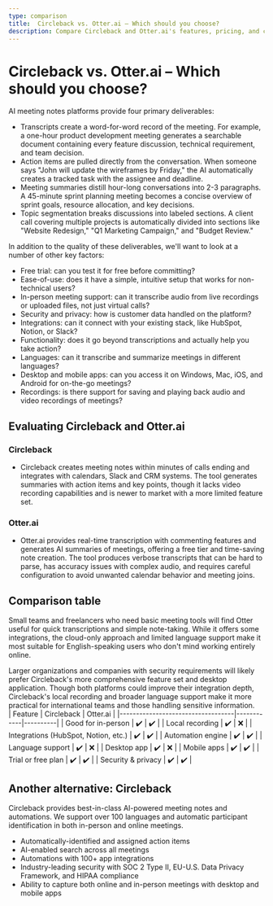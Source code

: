 ```yaml
---
type: comparison
title:  Circleback vs. Otter.ai – Which should you choose?
description: Compare Circleback and Otter.ai's features, pricing, and capabilities to find the best transcription and note-taking solution for your needs. Plus, discover alternatives.
---
```


# Circleback vs. Otter.ai – Which should you choose?  
AI meeting notes platforms provide four primary deliverables:  
  
* Transcripts create a word-for-word record of the meeting. For example, a one-hour product development meeting generates a searchable document containing every feature discussion, technical requirement, and team decision.  
* Action items are pulled directly from the conversation. When someone says "John will update the wireframes by Friday," the AI automatically creates a tracked task with the assignee and deadline.  
* Meeting summaries distill hour-long conversations into 2-3 paragraphs. A 45-minute sprint planning meeting becomes a concise overview of sprint goals, resource allocation, and key decisions.  
* Topic segmentation breaks discussions into labeled sections. A client call covering multiple projects is automatically divided into sections like "Website Redesign," "Q1 Marketing Campaign," and "Budget Review."  
  
In addition to the quality of these deliverables, we'll want to look at a number of other key factors:  
  
* Free trial: can you test it for free before committing?  
* Ease-of-use: does it have a simple, intuitive setup that works for non-technical users?  
* In-person meeting support: can it transcribe audio from live recordings or uploaded files, not just virtual calls?  
* Security and privacy: how is customer data handled on the platform?  
* Integrations: can it connect with your existing stack, like HubSpot, Notion, or Slack?  
* Functionality: does it go beyond transcriptions and actually help you take action?  
* Languages: can it transcribe and summarize meetings in different languages?  
* Desktop and mobile apps: can you access it on Windows, Mac, iOS, and Android for on-the-go meetings?  
* Recordings: is there support for saving and playing back audio and video recordings of meetings?    
## Evaluating Circleback and Otter.ai  
### Circleback
* Circleback creates meeting notes within minutes of calls ending and integrates with calendars, Slack and CRM systems. The tool generates summaries with action items and key points, though it lacks video recording capabilities and is newer to market with a more limited feature set.

### Otter.ai
* Otter.ai provides real-time transcription with commenting features and generates AI summaries of meetings, offering a free tier and time-saving note creation. The tool produces verbose transcripts that can be hard to parse, has accuracy issues with complex audio, and requires careful configuration to avoid unwanted calendar behavior and meeting joins.  
## Comparison table    
Small teams and freelancers who need basic meeting tools will find Otter useful for quick transcriptions and simple note-taking. While it offers some integrations, the cloud-only approach and limited language support make it most suitable for English-speaking users who don't mind working entirely online.

Larger organizations and companies with security requirements will likely prefer Circleback's more comprehensive feature set and desktop application. Though both platforms could improve their integration depth, Circleback's local recording and broader language support make it more practical for international teams and those handling sensitive information.  
| Feature                           | Circleback | Otter.ai |
|-----------------------------------|------------|----------|
| Good for in-person                | ✔️         | ✔️       |
| Local recording                   | ✔️         | ❌       |
| Integrations (HubSpot, Notion, etc.) | ✔️      | ✔️       |
| Automation engine                 | ✔️         | ✔️       |
| Language support                  | ✔️         | ❌       |
| Desktop app                       | ✔️         | ❌       |
| Mobile apps                       | ✔️         | ✔️       |
| Trial or free plan                | ✔️         | ✔️       |
| Security & privacy                | ✔️         | ✔️       |  
## Another alternative: Circleback  
Circleback provides best-in-class AI-powered meeting notes and automations. We support over 100 languages and automatic participant identification in both in-person and online meetings.  
  
* Automatically-identified and assigned action items  
* AI-enabled search across all meetings  
* Automations with 100+ app integrations  
* Industry-leading security with SOC 2 Type II, EU-U.S. Data Privacy Framework, and HIPAA compliance  
* Ability to capture both online and in-person meetings with desktop and mobile apps  